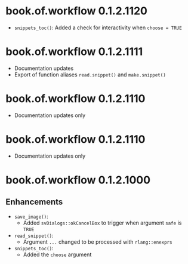 # book.of.workflow 0.1.2.1120

- `snippets_toc()`: Added a check for interactivity when `choose = TRUE`

# book.of.workflow 0.1.2.1111

- Documentation updates
- Export of function aliases `read.snippet()` and `make.snippet()`

# book.of.workflow 0.1.2.1110

- Documentation updates only
# book.of.workflow 0.1.2.1110

- Documentation updates only

# book.of.workflow 0.1.2.1000

## Enhancements

- `save_image()`: 
   - Added `svDialogs::okCancelBox` to trigger when argument `safe` is `TRUE`
- `read_snippet()`: 
   - Argument `...` changed to be processed with `rlang::enexprs`
- `snippets_toc()`:
   - Added the `choose` argument
